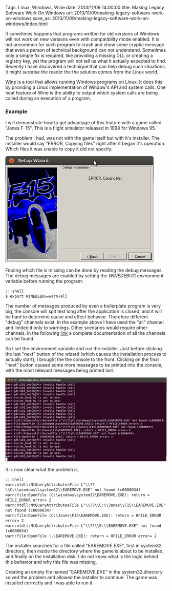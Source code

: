 Tags: Linux, Windows, Wine
date: 2013/11/09 14:00:00
title: Making Legacy Software Work On Windows
url: 2013/11/09/making-legacy-software-work-on-windows
save_as: 2013/11/09/making-legacy-software-work-on-windows/index.html

It sometimes happens that programs written for old versions of Windows will not work on new versions even with compatibility mode enabled. It is not uncommon for such program to crash and show some cryptic message that even a person of technical background can not understand.  Sometimes only a simple fix is required, like providing a missing DLL or creating a registry key, yet the program will not tell us what it actually expected to find. Recently I have discovered a technique that can help debug such situations. It might surprise the reader the the solution comes from the Linux world.

[Wine](http://www.winehq.org) is a tool that allows running Windows programs on Linux. It does this by providing a Linux implementation of Window's API and system calls. One neat feature of Wine is the ability to output which system calls are being called during an execution of a program. 

### Example

I will demonstrate how to get advantage of this feature  with a game called "Janes F-15". This is a flight simulator released in 1998 for Windows 95.

The problem I had, was not with the game itself but with it's installer. The installer would say "ERROR, Copying files" right after it began it's operation. Which files it was unable to copy it did not specify.

![setup error message](/files/f15-setup.png)

Finding which file is missing can be done by reading the debug messages. The debug messages are enabled by setting the _WINEDEBUG_ environment variable before running the program:

    :::shell
    $ export WINEDEBUG=warn+all

The number of messages produced by even a boilerplate program is very big, the console will spit text long after the application is closed, and it will be hard to determine cause and effect behavior.  Therefore different "debug" channels exist. In the example above I have used the "all" channel and limited it only to warnings. Other scenarios would require other channels. In the following [link](http://wiki.winehq.org/DebugChannels) a complete documentation of all the channels can be found.

So I set the environment variable and run the installer. Just before clicking the last "next" button of the wizard (which causes the installation process to actually start), I brought the the console to the front. Clicking on the final "next" button caused some more messages to be printed into the console, with the most relevant messages being printed last:

![screenshot of the console](/files/f15-setup-debug-small.png)

It is now clear what the problem is. 

    :::shell
    warn:ntdll:NtQueryAttributesFile L"\\??\\C:\\windows\\system32\\EAREMOVE.EXE" not found (c0000034)
    warn:file:OpenFile (C:\windows\system32\EAREMOVE.EXE): return = HFILE_ERROR error= 2
    warn:ntdll:NtQueryAttributesFile L"\\??\\C:\\Janes\\F15\\EAREMOVE.EXE" not found (c0000034)
    warn:file:OpenFile (C:\Janes\F15\EAREMOVE.EXE): return = HFILE_ERROR error= 2
    warn:ntdll:NtQueryAttributesFile L"\\??\\E:\\EAREMOVE.EXE" not found (c0000034)
    warn:file:OpenFile (.\EAREMOVE.EXE): return = HFILE_ERROR error= 2

The installer searches for a file called "EAREMOVE.EXE", first in system32 directory, then inside the directory where the game is about to be installed, and finally on the installation disk. I do not know what is the logic behind this behavior and why this file was missing. 

Creating an empty file named "EAREMOVE.EXE" in the system32 directory solved the problem and allowed the installer to continue. The game was installed correctly and I was able to run it.


